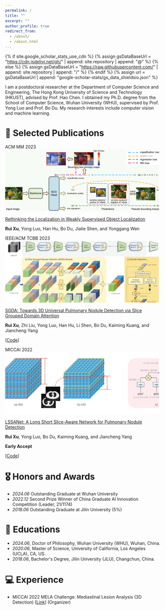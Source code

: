 ```yaml
---
permalink: /
title: ""
excerpt: ""
author_profile: true
redirect_from: 
  - /about/
  - /about.html
---
```


{% if site.google_scholar_stats_use_cdn %}
{% assign gsDataBaseUrl = "https://cdn.jsdelivr.net/gh/" | append: site.repository | append: "@" %}
{% else %}
{% assign gsDataBaseUrl = "https://raw.githubusercontent.com/" | append: site.repository | append: "/" %}
{% endif %}
{% assign url = gsDataBaseUrl | append: "google-scholar-stats/gs_data_shieldsio.json" %}

<span class='anchor' id='about-me'></span>

I am a postdoctoral researcher at the Department of Computer Science and Engineering, The Hong Kong University of Science and Technology (HKUST), advised by Prof. Hao Chen. I obtained my Ph.D. degree from the School of Computer Science, Wuhan University (WHU), supervised by Prof. Yong Luo and Prof. Bo Du. My research interests include computer vision and machine learning.


<!--# 🔥 News
- *2022.02*: &nbsp;🎉🎉 Lorem ipsum dolor sit amet, consectetur adipiscing elit. Vivamus ornare aliquet ipsum, ac tempus justo dapibus sit amet. 
- *2022.02*: &nbsp;🎉🎉 Lorem ipsum dolor sit amet, consectetur adipiscing elit. Vivamus ornare aliquet ipsum, ac tempus justo dapibus sit amet. -->

# 📝 Selected Publications 

<div class='paper-box'><div class='paper-box-image'><div><div class="badge">ACM MM 2023</div><img src='images/WEND.png' alt="sym" style="width: 500px; height: 200px; object-fit: cover;"></div></div>
<div class='paper-box-text' markdown="1">

[Rethinking the Localization in Weakly Supervised Object Localization](https://arxiv.org/abs/2308.06161)

**Rui Xu**, Yong Luo, Han Hu, Bo Du, Jialie Shen, and Yonggang Wen

<!--[**Project**](https://scholar.google.com/citations?view_op=view_citation&hl=zh-CN&user=DhtAFkwAAAAJ&citation_for_view=DhtAFkwAAAAJ:ALROH1vI_8AC) <strong><span class='show_paper_citations' data='DhtAFkwAAAAJ:ALROH1vI_8AC'></span></strong>
- Lorem ipsum dolor sit amet, consectetur adipiscing elit. Vivamus ornare aliquet ipsum, ac tempus justo dapibus sit amet.--> 
</div>
</div>

<div class='paper-box'><div class='paper-box-image'><div><div class="badge">IEEE/ACM TCBB 2023</div><img src='images/SGDA.png' alt="sym" style="width: 500px; height: 200px; object-fit: cover;"></div></div>
<div class='paper-box-text' markdown="1">

[SGDA: Towards 3D Universal Pulmonary Nodule Detection via Slice Grouped Domain Attention](https://arxiv.org/abs/2303.03625)

**Rui Xu**, Zhi Liu, Yong Luo, Han Hu, Li Shen, Bo Du, Kaiming Kuang, and Jiancheng Yang

[[Code](https://github.com/Ruixxxx/SGDA)]
 
</div>
</div>

<div class='paper-box'><div class='paper-box-image'><div><div class="badge">MICCAI 2022</div><img src='images/LSSANet.png' alt="sym" style="width: 500px; height: 200px; object-fit: cover;"></div></div>
<div class='paper-box-text' markdown="1">

[LSSANet: A Long Short Slice-Aware Network for Pulmonary Nodule Detection](https://arxiv.org/abs/2208.02122)

**Rui Xu**, Yong Luo, Bo Du, Kaiming Kuang, and Jiancheng Yang

**Early Accept**

[[Code](https://github.com/Ruixxxx/LSSANet)]
 
</div>
</div>

<!--- [Lorem ipsum dolor sit amet, consectetur adipiscing elit. Vivamus ornare aliquet ipsum, ac tempus justo dapibus sit amet](https://github.com), A, B, C, **CVPR 2020**--> 

# 🎖 Honors and Awards
- *2024.06* Outstanding Graduate at Wuhan University
- *2022.12* Second Prize Winner of China Graduate AI Innovation Competition (Leader, 21/1174)
- *2018.06* Outstanding Graduate at Jilin University (5%)

# 📖 Educations
- *2024.06*, Doctor of Philosophy, Wuhan University (WHU), Wuhan, China. 
- *2020.06*, Master of Science, University of California, Los Angeles (UCLA), CA, US.
- *2018.06*, Bachelor's Degree, Jilin University (JLU), Changchun, China.

<!--# 💬 Invited Talks
- *2021.06*, Lorem ipsum dolor sit amet, consectetur adipiscing elit. Vivamus ornare aliquet ipsum, ac tempus justo dapibus sit amet. 
- *2021.03*, Lorem ipsum dolor sit amet, consectetur adipiscing elit. Vivamus ornare aliquet ipsum, ac tempus justo dapibus sit amet.  \| [\[video\]](https://github.com/)-->

# 💻 Experience
- MICCAI 2022 MELA Challenge: Mediastinal Lesion Analysis (3D Detection) [[Link](https://mela.grand-challenge.org/)] (Organizer)
